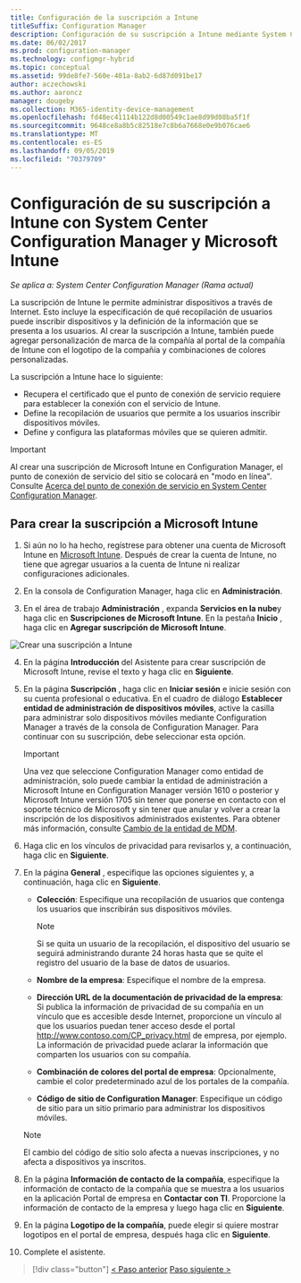 ```yaml
---
title: Configuración de la suscripción a Intune
titleSuffix: Configuration Manager
description: Configuración de su suscripción a Intune mediante System Center Configuration Manager.
ms.date: 06/02/2017
ms.prod: configuration-manager
ms.technology: configmgr-hybrid
ms.topic: conceptual
ms.assetid: 99de8fe7-560e-401a-8ab2-6d87d091be17
author: aczechowski
ms.author: aaroncz
manager: dougeby
ms.collection: M365-identity-device-management
ms.openlocfilehash: fd48ec41114b122d8d00549c1ae8d99d08ba5f1f
ms.sourcegitcommit: 9648ce8a8b5c82518e7c8b6a7668e0e9b076cae6
ms.translationtype: MT
ms.contentlocale: es-ES
ms.lasthandoff: 09/05/2019
ms.locfileid: "70379709"
---
```

# <a name="configure-your-intune-subscription-with-system-center-configuration-manager-and-microsoft-intune"></a>Configuración de su suscripción a Intune con System Center Configuration Manager y Microsoft Intune

*Se aplica a: System Center Configuration Manager (Rama actual)*

La suscripción de Intune le permite administrar dispositivos a través de Internet. Esto incluye la especificación de qué recopilación de usuarios puede inscribir dispositivos y la definición de la información que se presenta a los usuarios. Al crear la suscripción a Intune, también puede agregar personalización de marca de la compañía al portal de la compañía de Intune con el logotipo de la compañía y combinaciones de colores personalizadas.

La suscripción a Intune hace lo siguiente:

-   Recupera el certificado que el punto de conexión de servicio requiere para establecer la conexión con el servicio de Intune.
-   Define la recopilación de usuarios que permite a los usuarios inscribir dispositivos móviles.
-   Define y configura las plataformas móviles que se quieren admitir.

> [!IMPORTANT]
>  Al crear una suscripción de Microsoft Intune en Configuration Manager, el punto de conexión de servicio del sitio se colocará en "modo en línea". Consulte [Acerca del punto de conexión de servicio en System Center Configuration Manager](../../core/servers/deploy/configure/about-the-service-connection-point.md).

## <a name="to-create-the-microsoft-intune-subscription"></a>Para crear la suscripción a Microsoft Intune

1.  Si aún no lo ha hecho, regístrese para obtener una cuenta de Microsoft Intune en [Microsoft Intune](https://go.microsoft.com/fwlink/?LinkID=258216).  Después de crear la cuenta de Intune, no tiene que agregar usuarios a la cuenta de Intune ni realizar configuraciones adicionales.

2.  En la consola de Configuration Manager, haga clic en **Administración**.

3.  En el área de trabajo **Administración** , expanda **Servicios en la nube**y haga clic en **Suscripciones de Microsoft Intune**. En la pestaña **Inicio** , haga clic en **Agregar suscripción de Microsoft Intune**.

![Crear una suscripción a Intune](../media/mdm-set-intune.png)

4. En la página **Introducción** del Asistente para crear suscripción de Microsoft Intune, revise el texto y haga clic en **Siguiente**.

5. En la página **Suscripción** , haga clic en **Iniciar sesión** e inicie sesión con su cuenta profesional o educativa. En el cuadro de diálogo **Establecer entidad de administración de dispositivos móviles**, active la casilla para administrar solo dispositivos móviles mediante Configuration Manager a través de la consola de Configuration Manager. Para continuar con su suscripción, debe seleccionar esta opción.

   > [!IMPORTANT]
   >  Una vez que seleccione Configuration Manager como entidad de administración, solo puede cambiar la entidad de administración a Microsoft Intune en Configuration Manager versión 1610 o posterior y Microsoft Intune versión 1705 sin tener que ponerse en contacto con el soporte técnico de Microsoft y sin tener que anular y volver a crear la inscripción de los dispositivos administrados existentes. Para obtener más información, consulte [Cambio de la entidad de MDM](/sccm/mdm/deploy-use/change-mdm-authority).

6. Haga clic en los vínculos de privacidad para revisarlos y, a continuación, haga clic en **Siguiente**.

7. En la página **General** , especifique las opciones siguientes y, a continuación, haga clic en **Siguiente**.

   - **Colección**: Especifique una recopilación de usuarios que contenga los usuarios que inscribirán sus dispositivos móviles.

     > [!NOTE]
     >  Si se quita un usuario de la recopilación, el dispositivo del usuario se seguirá administrando durante 24 horas hasta que se quite el registro del usuario de la base de datos de usuarios.

   - **Nombre de la empresa**: Especifique el nombre de la empresa.

   - **Dirección URL de la documentación de privacidad de la empresa**: Si publica la información de privacidad de su compañía en un vínculo que es accesible desde Internet, proporcione un vínculo al que los usuarios puedan tener acceso desde el portal http://www.contoso.com/CP_privacy.html de empresa, por ejemplo. La información de privacidad puede aclarar la información que comparten los usuarios con su compañía.

   - **Combinación de colores del portal de empresa**: Opcionalmente, cambie el color predeterminado azul de los portales de la compañía.

   - **Código de sitio de Configuration Manager**: Especifique un código de sitio para un sitio primario para administrar los dispositivos móviles.

   > [!NOTE]
   >  El cambio del código de sitio solo afecta a nuevas inscripciones, y no afecta a dispositivos ya inscritos.

8. En la página **Información de contacto de la compañía**, especifique la información de contacto de la compañía que se muestra a los usuarios en la aplicación Portal de empresa en **Contactar con TI**. Proporcione la información de contacto de la empresa y luego haga clic en **Siguiente**.

9. En la página **Logotipo de la compañía**, puede elegir si quiere mostrar logotipos en el portal de empresa, después haga clic en **Siguiente**.

10. Complete el asistente.

> [!div class="button"]
> [< Paso anterior](confirm-dns.md)  [Paso siguiente >](terms-and-conditions.md)
